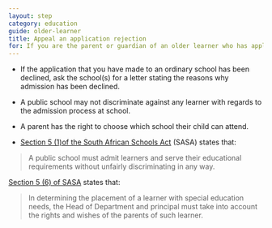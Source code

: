 ```yaml
---
layout: step
category: education
guide: older-learner
title: Appeal an application rejection
for: If you are the parent or guardian of an older learner who has applied to a secondary school and your application has been rejected, this information may be useful to you
---
```

- If the application that you have made to an ordinary school has been declined, ask the school(s) for a letter stating the reasons why admission has been declined.
- A public school may not discriminate against any learner with regards to the admission process at school.
- A parent has the right to choose which school their child can attend.

- [Section 5 (1)of the South African Schools Act](https://www.gov.za/sites/www.gov.za/files/Act84of1996.pdf) (SASA) states that:

> A public school must admit learners and serve their educational requirements without unfairly discriminating in any way.

[Section 5 (6) of SASA](https://www.gov.za/sites/www.gov.za/files/Act84of1996.pdf) states that:

> In determining the placement of a learner with special education needs, the Head of Department and principal must take into account the rights and wishes of the parents of such learner.
